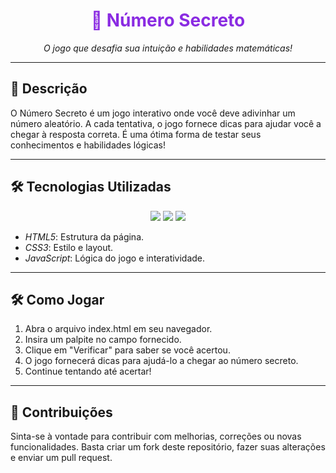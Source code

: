 <h1 align="center" style="color:#8A2BE2">🎯 Número Secreto</h1>

<p align="center"><i>O jogo que desafia sua intuição e habilidades matemáticas!</i></p>

---

<h2>📄 Descrição</h2>

<p>O Número Secreto é um jogo interativo onde você deve adivinhar um número aleatório. A cada tentativa, o jogo fornece dicas para ajudar você a chegar à resposta correta. É uma ótima forma de testar seus conhecimentos e habilidades lógicas!</p>

---

<h2>🛠️ Tecnologias Utilizadas</h2>

<p align="center">
  <img src="https://img.shields.io/badge/HTML5-E34F26?style=for-the-badge&logo=html5&logoColor=white" />
  <img src="https://img.shields.io/badge/CSS3-1572B6?style=for-the-badge&logo=css3&logoColor=white" />
  <img src="https://img.shields.io/badge/JavaScript-F7DF1E?style=for-the-badge&logo=javascript&logoColor=black" />
</p>
 

- *HTML5*: Estrutura da página.  
- *CSS3*: Estilo e layout.  
- *JavaScript*: Lógica do jogo e interatividade.

---


## 🛠️ Como Jogar

1. Abra o arquivo index.html em seu navegador.
2. Insira um palpite no campo fornecido.
3. Clique em "Verificar" para saber se você acertou.
4. O jogo fornecerá dicas para ajudá-lo a chegar ao número secreto.
5. Continue tentando até acertar!

---

## 🎨 Contribuições

Sinta-se à vontade para contribuir com melhorias, correções ou novas funcionalidades. Basta criar um fork deste repositório, fazer suas alterações e enviar um pull request.
